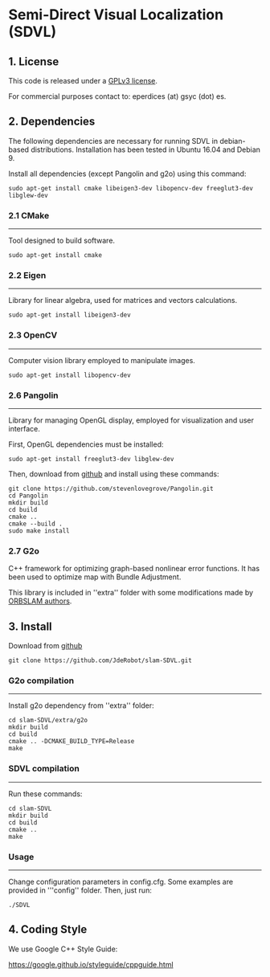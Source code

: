 # Semi-Direct Visual Localization (SDVL)

## 1. License

This code is released under a [GPLv3 license](https://www.gnu.org/licenses/gpl-3.0.en.html).

For commercial purposes contact to: eperdices (at) gsyc (dot) es.

## 2. Dependencies

The following dependencies are necessary for running SDVL in debian-based distributions. Installation has been tested in Ubuntu 16.04 and Debian 9.

Install all dependencies (except Pangolin and g2o) using this command:

```
sudo apt-get install cmake libeigen3-dev libopencv-dev freeglut3-dev libglew-dev
```

### 2.1 CMake
---

Tool designed to build software.

```
sudo apt-get install cmake
```

### 2.2 Eigen
---

Library for linear algebra, used for matrices and vectors calculations.

```
sudo apt-get install libeigen3-dev 
```

### 2.3 OpenCV
---

Computer vision library employed to manipulate images.

```
sudo apt-get install libopencv-dev
```

### 2.6 Pangolin
---

Library for managing OpenGL display, employed for visualization and user interface.

First, OpenGL dependencies must be installed:

```
sudo apt-get install freeglut3-dev libglew-dev
```

Then, download from [github](https://github.com/stevenlovegrove/Pangolin) and install using these commands:

```
git clone https://github.com/stevenlovegrove/Pangolin.git
cd Pangolin
mkdir build
cd build
cmake ..
cmake --build .
sudo make install
```

### 2.7 G2o

C++ framework for optimizing graph-based nonlinear error functions. It has been used to optimize map with Bundle Adjustment.

This library is included in ''extra'' folder with some modifications made by [ORBSLAM authors](https://github.com/raulmur/ORB_SLAM2).

## 3. Install

Download from [github](https://github.com/JdeRobot/slam)

```
git clone https://github.com/JdeRobot/slam-SDVL.git
```

### G2o compilation
---

Install g2o dependency from ''extra'' folder:

```
cd slam-SDVL/extra/g2o
mkdir build
cd build
cmake .. -DCMAKE_BUILD_TYPE=Release
make
```

### SDVL compilation
---

Run these commands:

```
cd slam-SDVL
mkdir build
cd build
cmake ..
make
```

### Usage
---

Change configuration parameters in config.cfg. Some examples are provided in '''config'' folder. Then, just run:

```
./SDVL
```

## 4. Coding Style

We use Google C++ Style Guide:

https://google.github.io/styleguide/cppguide.html
